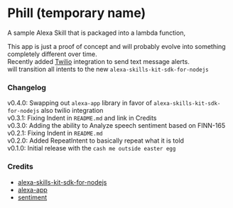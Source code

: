# Phill (temporary name)

A sample Alexa Skill that is packaged into a lambda function,

This app is just a proof of concept and will probably evolve into something completely different over time.    
Recently added [Twilio](https://www.twilio.com) integration to send text message alerts.    
will transition all intents to the new `alexa-skills-kit-sdk-for-nodejs`

### Changelog
v0.4.0: Swapping out `alexa-app` library in favor of `alexa-skills-kit-sdk-for-nodejs` also twilio integration    
v0.3.1: Fixing Indent in `README.md` and link in Credits   
v0.3.0: Adding the ability to Analyze speech sentiment based on FINN-165    
v0.2.1: Fixing Indent in `README.md`   
v0.2.0: Added RepeatIntent to basically repeat what it is told   
v0.1.0: Initial release with the `cash me outside easter egg`
### Credits
 * [alexa-skills-kit-sdk-for-nodejs](https://github.com/alexa/alexa-skills-kit-sdk-for-nodejs)
 * [alexa-app](https://github.com/alexa-js/alexa-app)
 * [sentiment](https://github.com/thisandagain/sentiment)
